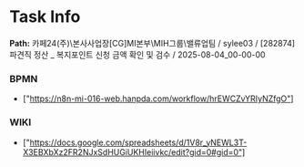 # Task Info

**Path:** 카페24(주)\본사사업장\[CG]MI본부\MIH그룹\밸류업팀 / sylee03 / [282874] 파견직 정산 _ 복지포인트 신청 금액 확인 및 검수 / 2025-08-04_00-00-00

### BPMN
- ["https://n8n-mi-016-web.hanpda.com/workflow/hrEWCZvYRIyNZfgO"]

### WIKI
- ["https://docs.google.com/spreadsheets/d/1V8r_yNEWL3T-X3EBXbXz2FR2NJxSdHUGiUKHIeiivkc/edit?gid=0#gid=0"]

